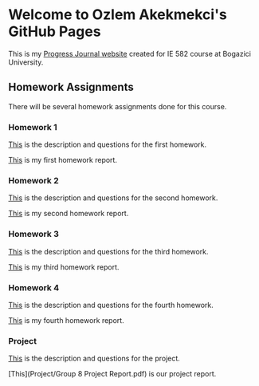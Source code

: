 
# Welcome to Ozlem Akekmekci's GitHub Pages

This is my [Progress Journal website](https://bu-ie-582.github.io/fall21-OzlemAkekmekci/) created for IE 582 course at Bogazici University.

## Homework Assignments

There will be several homework assignments done for this course.

### Homework 1

[This](HW1/IE582_Fall21_Homework1.pdf) is the description and questions for the first homework.

[This](HW1/OzlemAkekmekci_IE582_HW1.html) is my first homework report.

### Homework 2

[This](HW2/IE582_Fall21_Homework2.pdf) is the description and questions for the second homework.

[This](HW2/Ozlem_Akekmekci_IE582_HW2.html) is my second homework report.

### Homework 3

[This](HW3/IE582_Fall21_Homework3.pdf) is the description and questions for the third homework.

[This](HW3/Ozlem-Akekmekci_IE582_HW3.html) is my third homework report.

### Homework 4

[This](HW4/IE582_Fall21_Homework4.pdf) is the description and questions for the fourth homework.

[This](HW4/OzlemAkekmekci_IE582_HW4) is my fourth homework report.

### Project

[This](Project/IE582_Fall21_Project.pdf) is the description and questions for the project.

[This](Project/Group 8 Project Report.pdf) is our project report. 